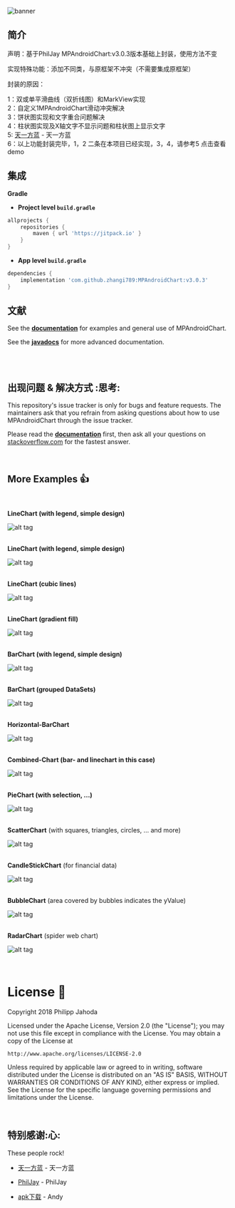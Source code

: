 ![banner](https://raw.github.com/PhilJay/MPChart/master/design/feature_graphic_smaller.png)


## 简介

   声明：基于PhilJay MPAndroidChart:v3.0.3版本基础上封装，使用方法不变</br>
  
  
   实现特殊功能：添加不同类，与原框架不冲突（不需要集成原框架）</br>
  
   封装的原因：</br>
   
   1：双或单平滑曲线（双折线图）和MarkView实现   </br>
   2：自定义1MPAndroidChart滑动冲突解决  </br>
   3：饼状图实现和文字重合问题解决  </br>
   4：柱状图实现及X轴文字不显示问题和柱状图上显示文字</br>
   5: [天一方蓝](https://github.com/JinBoy23520/MPAndroidChartDemoByJin) - 天一方蓝 </br>
   6：以上功能封装完毕，1，2 二条在本项目已经实现，3，4，请参考5 点击查看demo

      

## 集成

**Gradle**

- **Project level `build.gradle`**
```gradle
allprojects {
    repositories {
        maven { url 'https://jitpack.io' }
    }
}
```
- **App level `build.gradle`**
```gradle
dependencies {
    implementation 'com.github.zhangi789:MPAndroidChart:v3.0.3'
}
```

## 文献

See the [**documentation**](https://github.com/PhilJay/MPAndroidChart/wiki) for examples and general use of MPAndroidChart.

See the [**javadocs**](https://jitpack.io/com/github/PhilJay/MPAndroidChart/v3.0.3/javadoc/) for more advanced documentation.

<br/>


<br/>

## 出现问题 & 解决方式 :思考:

This repository's issue tracker is only for bugs and feature requests. The maintainers ask that you refrain from asking questions about how to use MPAndroidChart through the issue tracker.

Please read the [**documentation**](https://github.com/PhilJay/MPAndroidChart/wiki) first, then ask all your questions on [stackoverflow.com](https://stackoverflow.com/questions/tagged/mpandroidchart) for the fastest answer.

<br/>



## More Examples :+1:

<br/>

**LineChart (with legend, simple design)**

![alt tag](https://raw.github.com/PhilJay/MPChart/master/screenshots/simpledesign_linechart4.png)
<br/><br/>

**LineChart (with legend, simple design)**

![alt tag](https://raw.github.com/PhilJay/MPChart/master/screenshots/simpledesign_linechart3.png)
<br/><br/>

**LineChart (cubic lines)**

![alt tag](https://raw.github.com/PhilJay/MPChart/master/screenshots/cubiclinechart.png)
<br/><br/>

**LineChart (gradient fill)**

![alt tag](https://raw.github.com/PhilJay/MPAndroidChart/master/screenshots/line_chart_gradient.png)
<br/><br/>

**BarChart (with legend, simple design)**

![alt tag](https://raw.github.com/PhilJay/MPChart/master/screenshots/simpledesign_barchart3.png)
<br/><br/>

**BarChart (grouped DataSets)**

![alt tag](https://raw.github.com/PhilJay/MPChart/master/screenshots/groupedbarchart.png)
<br/><br/>

**Horizontal-BarChart**

![alt tag](https://raw.github.com/PhilJay/MPChart/master/screenshots/horizontal_barchart.png)
<br/><br/>

**Combined-Chart (bar- and linechart in this case)**

![alt tag](https://raw.github.com/PhilJay/MPChart/master/screenshots/combined_chart.png)
<br/><br/>

**PieChart (with selection, ...)**

![alt tag](https://raw.github.com/PhilJay/MPAndroidChart/master/screenshots/simpledesign_piechart1.png)
<br/><br/>

**ScatterChart** (with squares, triangles, circles, ... and more)

![alt tag](https://raw.github.com/PhilJay/MPAndroidChart/master/screenshots/scatterchart.png)
<br/><br/>

**CandleStickChart** (for financial data)

![alt tag](https://raw.github.com/PhilJay/MPAndroidChart/master/screenshots/candlestickchart.png)
<br/><br/>

**BubbleChart** (area covered by bubbles indicates the yValue)

![alt tag](https://raw.github.com/PhilJay/MPAndroidChart/master/screenshots/bubblechart.png)
<br/><br/>

**RadarChart** (spider web chart)

![alt tag](https://raw.github.com/PhilJay/MPAndroidChart/master/screenshots/radarchart.png)

<br/>

# License :page_facing_up:

Copyright 2018 Philipp Jahoda

Licensed under the Apache License, Version 2.0 (the "License");
you may not use this file except in compliance with the License.
You may obtain a copy of the License at

    http://www.apache.org/licenses/LICENSE-2.0

Unless required by applicable law or agreed to in writing, software
distributed under the License is distributed on an "AS IS" BASIS,
WITHOUT WARRANTIES OR CONDITIONS OF ANY KIND, either express or implied.
See the License for the specific language governing permissions and
limitations under the License.

<br/>

## 特别感谢:心:

These people rock!

- [天一方蓝](https://blog.csdn.net/dt235201314/article/details/54135182) - 天一方蓝
- [PhilJay](https://github.com/PhilJay/MPAndroidChart) - PhilJay

- [apk下载](http://app-global.pgyer.com/d41085d908b67fc04f54f2bef33110db.apk?attname=MpChart.apk&sign=aab429f2339612af6144304f298c1695&t=5bbef2ad) - Andy
